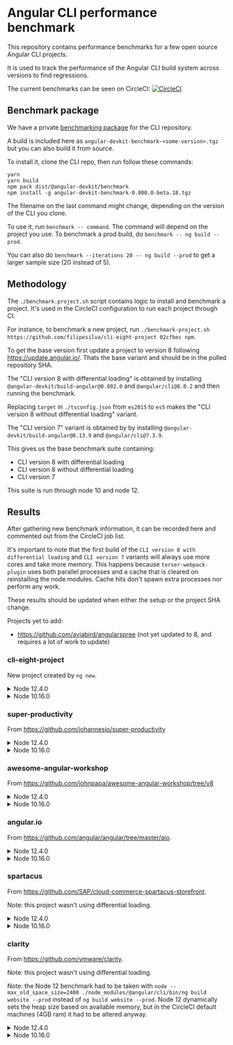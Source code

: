 # Angular CLI performance benchmark

This repository contains performance benchmarks for a few open source Angular CLI projects.

It is used to track the performance of the Angular CLI build system across versions to find regressions.

The current benchmarks can be seen on CircleCI: [![CircleCI](https://circleci.com/gh/filipesilva/angular-cli-perf-benchmark.svg?style=svg)](https://circleci.com/gh/filipesilva/angular-cli-perf-benchmark)


## Benchmark package

We have a private [benchmarking package](https://github.com/angular/angular-cli/tree/master/packages/angular_devkit/benchmark) for the CLI repository. 

A build is included here as `angular-devkit-benchmark-<some-version>.tgz` but you can also build it from source.

To install it, clone the CLI repo, then run follow these commands:
```
yarn
yarn build
npm pack dist/@angular-devkit/benchmark
npm install -g angular-devkit-benchmark-0.800.0-beta.18.tgz
```

The filename on the last command might change, depending on the version of the CLI you clone.

To use it, run `benchmark -- command`. The command will depend on the project you use. To benchmark a prod build, do `benchmark -- ng build --prod`.

You can also do `benchmark --iterations 20 -- ng build --prod` to get a larger sample size (20 instead of 5).


## Methodology

The `./benchmark.project.sh` script contains logic to install and benchmark a project. It's used in the CircleCI configuration to run each project through CI.

For instance, to benchmark a new project, run `./benchmark-project.sh https://github.com/filipesilva/cli-eight-project 02cfbec npm`.

To get the base version first update a project to version 8 following https://update.angular.io/. Thats the base variant and should be in the pulled repository SHA.

The "CLI version 8 with differential loading" is obtained by installing `@angular-devkit/build-angular@0.802.0` and `@angular/cli@8.0.2` and then running the benchmark.

Replacing `target` in `./tsconfig.json` from `es2015` to `es5` makes the "CLI version 8 without differential loading" variant.

The "CLI version 7" variant is obtained by by installing `@angular-devkit/build-angular@0.13.9` and `@angular/cli@7.3.9`.

This gives us the base benchmark suite containing:
- CLI version 8 with differential loading
- CLI version 8 without differential loading
- CLI version 7

This suite is run through node 10 and node 12.


## Results

After gathering new benchmark information, it can be recorded here and commented out from the CircleCI job list. 

It's important to note that the first build of the `CLI version 8 with differential loading` and `CLI version 7` variants will always use more cores and take more memory. 
This happens because `terser-webpack-plugin` uses both parallel processes and a cache that is cleared on reinstalling the node modules. Cache hits don't spawn extra processes nor perform any work.

These results should be updated when either the setup or the project SHA change.

Projects yet to add:
- https://github.com/aviabird/angularspree (not yet updated to 8, and requires a lot of work to update)


### cli-eight-project

New project created by `ng new`.

<details><summary>Node 12.4.0</summary>

- CLI version 8 with differential loading
```
[benchmark] Benchmarking process over 5 iterations, with up to 5 retries.
[benchmark]   ng build --prod (at /home/circleci/project/project)
[benchmark] Process Stats
[benchmark]   Elapsed Time: 21760.00 ms (30060.00, 19530.00, 19730.00, 19830.00, 19650.00)
[benchmark]   Average Process usage: 1.29 process(es) (2.46, 1.00, 1.00, 1.00, 1.00)
[benchmark]   Peak Process usage: 1.80 process(es) (5.00, 1.00, 1.00, 1.00, 1.00)
[benchmark]   Average CPU usage: 182.18 % (195.21, 179.67, 178.58, 178.04, 179.42)
[benchmark]   Peak CPU usage: 414.00 % (520.00, 350.00, 370.00, 480.00, 350.00)
[benchmark]   Average Memory usage: 590.44 MB (744.08, 551.52, 559.77, 531.72, 565.12)
[benchmark]   Peak Memory usage: 1139.92 MB (1191.49, 1154.62, 1196.79, 986.98, 1169.75)
```
- CLI version 8 without differential loading
```
[benchmark] Benchmarking process over 5 iterations, with up to 5 retries.
[benchmark]   ng build --prod (at /home/circleci/project/project)
[benchmark] Process Stats
[benchmark]   Elapsed Time: 13452.00 ms (15040.00, 14830.00, 12730.00, 12330.00, 12330.00)
[benchmark]   Average Process usage: 1.10 process(es) (1.48, 1.00, 1.00, 1.00, 1.00)
[benchmark]   Peak Process usage: 1.60 process(es) (4.00, 1.00, 1.00, 1.00, 1.00)
[benchmark]   Average CPU usage: 178.19 % (193.38, 171.08, 175.63, 175.33, 175.53)
[benchmark]   Peak CPU usage: 444.00 % (420.00, 410.00, 490.00, 430.00, 470.00)
[benchmark]   Average Memory usage: 391.04 MB (461.93, 383.10, 361.04, 376.34, 372.79)
[benchmark]   Peak Memory usage: 946.90 MB (933.73, 947.05, 942.14, 989.29, 922.26)
```
- CLI version 7
```
[benchmark] Benchmarking process over 5 iterations, with up to 5 retries.
[benchmark]   ng build --prod (at /home/circleci/project/project)
[benchmark] Process Stats
[benchmark]   Elapsed Time: 14078.00 ms (20480.00, 14540.00, 12830.00, 11420.00, 11120.00)
[benchmark]   Average Process usage: 1.28 process(es) (2.38, 1.00, 1.00, 1.00, 1.00)
[benchmark]   Peak Process usage: 1.80 process(es) (5.00, 1.00, 1.00, 1.00, 1.00)
[benchmark]   Average CPU usage: 173.17 % (177.22, 164.19, 171.78, 176.55, 176.10)
[benchmark]   Peak CPU usage: 360.00 % (430.00, 320.00, 380.00, 340.00, 330.00)
[benchmark]   Average Memory usage: 392.06 MB (576.98, 348.03, 345.16, 341.52, 348.61)
[benchmark]   Peak Memory usage: 908.22 MB (1063.15, 879.80, 860.92, 871.99, 865.27)
```
</details>

<details><summary>Node 10.16.0</summary>

- CLI version 8 with differential loading
```
[benchmark] Benchmarking process over 5 iterations, with up to 5 retries.
[benchmark]   ng build --prod (at /home/circleci/project/project)
[benchmark] Process Stats
[benchmark]   Elapsed Time: 25530.00 ms (34870.00, 24050.00, 21440.00, 23450.00, 23840.00)
[benchmark]   Average Process usage: 1.29 process(es) (2.47, 1.00, 1.00, 1.00, 1.00)
[benchmark]   Peak Process usage: 1.80 process(es) (5.00, 1.00, 1.00, 1.00, 1.00)
[benchmark]   Average CPU usage: 184.34 % (197.62, 179.17, 181.48, 180.97, 182.43)
[benchmark]   Peak CPU usage: 500.22 % (533.33, 511.11, 500.00, 490.00, 466.67)
[benchmark]   Average Memory usage: 510.76 MB (674.68, 463.29, 472.84, 487.71, 455.30)
[benchmark]   Peak Memory usage: 1030.30 MB (1088.06, 996.43, 1012.20, 1055.23, 999.57)
```
- CLI version 8 without differential loading
```
[benchmark] Benchmarking process over 5 iterations, with up to 5 retries.
[benchmark]   ng build --prod (at /home/circleci/project/project)
[benchmark] Process Stats
[benchmark]   Elapsed Time: 14972.00 ms (16540.00, 14130.00, 14940.00, 14520.00, 14730.00)
[benchmark]   Average Process usage: 1.08 process(es) (1.42, 1.00, 1.00, 1.00, 1.00)
[benchmark]   Peak Process usage: 1.60 process(es) (4.00, 1.00, 1.00, 1.00, 1.00)
[benchmark]   Average CPU usage: 178.34 % (190.38, 175.70, 176.70, 175.02, 173.90)
[benchmark]   Peak CPU usage: 458.00 % (450.00, 430.00, 460.00, 490.00, 460.00)
[benchmark]   Average Memory usage: 368.96 MB (426.35, 353.38, 365.57, 354.46, 345.05)
[benchmark]   Peak Memory usage: 906.37 MB (931.14, 880.00, 937.02, 893.53, 890.17)
```
- CLI version 7
```
[benchmark] Benchmarking process over 5 iterations, with up to 5 retries.
[benchmark]   ng build --prod (at /home/circleci/project/project)
[benchmark] Process Stats
[benchmark]   Elapsed Time: 15852.00 ms (21750.00, 14930.00, 15320.00, 13930.00, 13330.00)
[benchmark]   Average Process usage: 1.25 process(es) (2.25, 1.00, 1.00, 1.00, 1.00)
[benchmark]   Peak Process usage: 1.80 process(es) (5.00, 1.00, 1.00, 1.00, 1.00)
[benchmark]   Average CPU usage: 173.49 % (181.01, 168.80, 169.67, 173.82, 174.14)
[benchmark]   Peak CPU usage: 502.00 % (700.00, 450.00, 470.00, 400.00, 490.00)
[benchmark]   Average Memory usage: 361.75 MB (495.78, 334.88, 327.84, 324.83, 325.43)
[benchmark]   Peak Memory usage: 839.92 MB (909.26, 824.16, 806.54, 821.72, 837.93)
```
</details>


### super-productivity

From https://github.com/johannesjo/super-productivity  

<details><summary>Node 12.4.0</summary>

- CLI version 8 with differential loading
```
[benchmark] Benchmarking process over 5 iterations, with up to 5 retries.
[benchmark]   ng build --prod (at /home/circleci/project/project)
[benchmark] Process Stats
[benchmark]   Elapsed Time: 161212.00 ms (248480.00, 146940.00, 128300.00, 138220.00, 144120.00)
[benchmark]   Average Process usage: 1.33 process(es) (2.65, 1.00, 1.00, 1.00, 1.00)
[benchmark]   Peak Process usage: 1.80 process(es) (5.00, 1.00, 1.00, 1.00, 1.00)
[benchmark]   Average CPU usage: 164.58 % (165.05, 162.88, 165.41, 163.82, 165.75)
[benchmark]   Peak CPU usage: 588.00 % (900.00, 500.00, 500.00, 520.00, 520.00)
[benchmark]   Average Memory usage: 1672.99 MB (2009.92, 1610.42, 1585.67, 1594.23, 1564.71)
[benchmark]   Peak Memory usage: 2444.32 MB (3131.24, 2230.69, 2257.99, 2276.03, 2325.67)
```
- CLI version 8 without differential loading
```
[benchmark] Benchmarking process over 5 iterations, with up to 5 retries.
[benchmark]   ng build --prod (at /home/circleci/project/project)
[benchmark] Process Stats
[benchmark]   Elapsed Time: 69132.00 ms (69420.00, 67120.00, 70110.00, 67710.00, 71300.00)
[benchmark]   Average Process usage: 1.03 process(es) (1.13, 1.00, 1.00, 1.00, 1.00)
[benchmark]   Peak Process usage: 1.60 process(es) (4.00, 1.00, 1.00, 1.00, 1.00)
[benchmark]   Average CPU usage: 163.18 % (166.67, 161.57, 160.68, 163.18, 163.81)
[benchmark]   Peak CPU usage: 517.33 % (520.00, 566.67, 490.00, 510.00, 500.00)
[benchmark]   Average Memory usage: 1339.96 MB (1452.23, 1315.22, 1291.60, 1319.85, 1320.88)
[benchmark]   Peak Memory usage: 2168.81 MB (2289.33, 2126.45, 2101.01, 2155.27, 2172.00)
```
- CLI version 7
```
[benchmark] Benchmarking process over 5 iterations, with up to 5 retries.
[benchmark]   ng build --prod (at /home/circleci/project/project)
[benchmark] Process Stats
[benchmark]   Elapsed Time: 68412.00 ms (112680.00, 58400.00, 57000.00, 57080.00, 56900.00)
[benchmark]   Average Process usage: 1.36 process(es) (2.81, 1.00, 1.00, 1.00, 1.00)
[benchmark]   Peak Process usage: 1.80 process(es) (5.00, 1.00, 1.00, 1.00, 1.00)
[benchmark]   Average CPU usage: 164.33 % (164.97, 164.84, 161.21, 165.18, 165.43)
[benchmark]   Peak CPU usage: 540.00 % (690.00, 500.00, 500.00, 500.00, 510.00)
[benchmark]   Average Memory usage: 1376.38 MB (1865.59, 1240.44, 1252.33, 1251.08, 1272.46)
[benchmark]   Peak Memory usage: 2254.31 MB (2886.81, 2090.15, 1930.78, 2132.14, 2231.68)
```
</details>

<details><summary>Node 10.16.0</summary>

- CLI version 8 with differential loading
```
[benchmark] Benchmarking process over 5 iterations, with up to 5 retries.
[benchmark]   ng build --prod (at /home/circleci/project/project)
[benchmark] Process Stats
[benchmark]   Elapsed Time: 203022.00 ms (320720.00, 185220.00, 170860.00, 155420.00, 182890.00)
[benchmark]   Average Process usage: 1.35 process(es) (2.75, 1.00, 1.00, 1.00, 1.00)
[benchmark]   Peak Process usage: 1.80 process(es) (5.00, 1.00, 1.00, 1.00, 1.00)
[benchmark]   Average CPU usage: 164.51 % (154.16, 163.92, 168.56, 171.13, 164.77)
[benchmark]   Peak CPU usage: 557.11 % (650.00, 555.56, 520.00, 520.00, 540.00)
[benchmark]   Average Memory usage: 1333.09 MB (1709.25, 1234.43, 1236.67, 1225.88, 1259.21)
[benchmark]   Peak Memory usage: 2019.59 MB (2671.33, 1807.51, 1857.44, 1883.19, 1878.46)
```
- CLI version 8 without differential loading
```
[benchmark] Benchmarking process over 5 iterations, with up to 5 retries.
[benchmark]   ng build --prod (at /home/circleci/project/project)
[benchmark] Process Stats
[benchmark]   Elapsed Time: 87418.00 ms (91750.00, 94150.00, 92950.00, 77520.00, 80720.00)
[benchmark]   Average Process usage: 1.03 process(es) (1.13, 1.00, 1.00, 1.00, 1.00)
[benchmark]   Peak Process usage: 1.60 process(es) (4.00, 1.00, 1.00, 1.00, 1.00)
[benchmark]   Average CPU usage: 160.13 % (162.86, 155.83, 158.79, 161.31, 161.87)
[benchmark]   Peak CPU usage: 546.89 % (650.00, 544.44, 520.00, 510.00, 510.00)
[benchmark]   Average Memory usage: 1032.07 MB (1048.05, 1040.10, 1004.07, 999.71, 1068.42)
[benchmark]   Peak Memory usage: 1659.71 MB (1813.00, 1615.65, 1684.55, 1571.28, 1614.09)
```
- CLI version 7
```
[benchmark] Benchmarking process over 5 iterations, with up to 5 retries.
[benchmark]   ng build --prod (at /home/circleci/project/project)
[benchmark] Process Stats
[benchmark]   Elapsed Time: 89746.00 ms (145060.00, 78430.00, 77020.00, 77210.00, 71010.00)
[benchmark]   Average Process usage: 1.36 process(es) (2.81, 1.00, 1.00, 1.00, 1.00)
[benchmark]   Peak Process usage: 1.80 process(es) (5.00, 1.00, 1.00, 1.00, 1.00)
[benchmark]   Average CPU usage: 156.10 % (152.71, 155.33, 157.43, 156.50, 158.52)
[benchmark]   Peak CPU usage: 548.44 % (680.00, 522.22, 520.00, 520.00, 500.00)
[benchmark]   Average Memory usage: 1086.97 MB (1592.65, 963.42, 960.56, 971.31, 946.89)
[benchmark]   Peak Memory usage: 1702.50 MB (2539.70, 1438.24, 1606.59, 1474.61, 1453.35)
```
</details>


### awesome-angular-workshop

From https://github.com/johnpapa/awesome-angular-workshop/tree/v8

<details><summary>Node 12.4.0</summary>

- CLI version 8 with differential loading
```
[benchmark] Benchmarking process over 5 iterations, with up to 5 retries.
[benchmark]   ng build 5-ngrx-end --prod (at /home/circleci/project/project)
[benchmark] Process Stats
[benchmark]   Elapsed Time: 215834.00 ms (264800.00, 215870.00, 213920.00, 198490.00, 186090.00)
[benchmark]   Average Process usage: 1.22 process(es) (2.10, 1.00, 1.00, 1.00, 1.00)
[benchmark]   Peak Process usage: 2.40 process(es) (8.00, 1.00, 1.00, 1.00, 1.00)
[benchmark]   Average CPU usage: 158.76 % (159.77, 156.77, 155.31, 160.48, 161.46)
[benchmark]   Peak CPU usage: 551.11 % (680.00, 500.00, 533.33, 522.22, 520.00)
[benchmark]   Average Memory usage: 1507.06 MB (1607.07, 1455.55, 1510.13, 1454.90, 1507.67)
[benchmark]   Peak Memory usage: 2282.36 MB (2554.88, 2133.67, 2207.41, 2241.69, 2274.16)
```
- CLI version 8 without differential loading
```
[benchmark] Benchmarking process over 5 iterations, with up to 5 retries.
[benchmark]   ng build 5-ngrx-end --prod (at /home/circleci/project/project)
[benchmark] Process Stats
[benchmark]   Elapsed Time: 93062.00 ms (110550.00, 87050.00, 87040.00, 85030.00, 95640.00)
[benchmark]   Average Process usage: 1.23 process(es) (2.16, 1.00, 1.00, 1.00, 1.00)
[benchmark]   Peak Process usage: 2.40 process(es) (8.00, 1.00, 1.00, 1.00, 1.00)
[benchmark]   Average CPU usage: 164.29 % (167.39, 165.45, 165.47, 162.23, 160.90)
[benchmark]   Peak CPU usage: 573.33 % (844.44, 490.00, 510.00, 500.00, 522.22)
[benchmark]   Average Memory usage: 1347.04 MB (1509.71, 1291.66, 1314.27, 1305.49, 1314.10)
[benchmark]   Peak Memory usage: 2160.64 MB (2580.74, 2046.57, 2050.35, 2032.45, 2093.08)
```
- CLI version 7
```
[benchmark] Benchmarking process over 5 iterations, with up to 5 retries.
[benchmark]   ng build 5-ngrx-end --prod (at /home/circleci/project/project)
[benchmark] Process Stats
[benchmark]   Elapsed Time: 53156.00 ms (64120.00, 47490.00, 50290.00, 52090.00, 51790.00)
[benchmark]   Average Process usage: 1.34 process(es) (2.70, 1.00, 1.00, 1.00, 1.00)
[benchmark]   Peak Process usage: 2.40 process(es) (8.00, 1.00, 1.00, 1.00, 1.00)
[benchmark]   Average CPU usage: 169.01 % (174.37, 170.94, 168.18, 164.94, 166.59)
[benchmark]   Peak CPU usage: 554.00 % (860.00, 480.00, 480.00, 480.00, 470.00)
[benchmark]   Average Memory usage: 955.26 MB (1223.15, 904.12, 893.83, 877.39, 877.83)
[benchmark]   Peak Memory usage: 1916.12 MB (2515.05, 1741.12, 1771.47, 1750.21, 1802.74)
```
</details>

<details><summary>Node 10.16.0</summary>

- CLI version 8 with differential loading
```
[benchmark] Benchmarking process over 5 iterations, with up to 5 retries.
[benchmark]   ng build 5-ngrx-end --prod (at /home/circleci/project/project)
[benchmark] Process Stats
[benchmark]   Elapsed Time: 209502.00 ms (236860.00, 196810.00, 200980.00, 197700.00, 215160.00)
[benchmark]   Average Process usage: 1.22 process(es) (2.07, 1.00, 1.00, 1.00, 1.00)
[benchmark]   Peak Process usage: 2.60 process(es) (8.00, 1.00, 1.00, 2.00, 1.00)
[benchmark]   Average CPU usage: 178.04 % (182.99, 176.13, 180.18, 178.46, 172.47)
[benchmark]   Peak CPU usage: 701.11 % (1316.67, 555.56, 544.44, 533.33, 555.56)
[benchmark]   Average Memory usage: 1229.03 MB (1337.53, 1215.50, 1160.91, 1221.64, 1209.58)
[benchmark]   Peak Memory usage: 1823.30 MB (2302.79, 1797.55, 1645.40, 1697.55, 1673.20)
```
- CLI version 8 without differential loading
```
[benchmark] Benchmarking process over 5 iterations, with up to 5 retries.
[benchmark]   ng build 5-ngrx-end --prod (at /home/circleci/project/project)
[benchmark] Process Stats
[benchmark]   Elapsed Time: 114810.00 ms (143480.00, 105190.00, 105660.00, 108410.00, 111310.00)
[benchmark]   Average Process usage: 1.18 process(es) (1.88, 1.00, 1.00, 1.00, 1.00)
[benchmark]   Peak Process usage: 2.40 process(es) (8.00, 1.00, 1.00, 1.00, 1.00)
[benchmark]   Average CPU usage: 172.31 % (170.84, 173.34, 175.02, 172.23, 170.10)
[benchmark]   Peak CPU usage: 622.00 % (910.00, 533.33, 555.56, 555.56, 555.56)
[benchmark]   Average Memory usage: 1090.25 MB (1192.52, 1068.54, 1077.91, 1055.49, 1056.81)
[benchmark]   Peak Memory usage: 1739.53 MB (2171.43, 1671.00, 1599.44, 1590.65, 1665.14)
```
- CLI version 7
```
[benchmark] Benchmarking process over 5 iterations, with up to 5 retries.
[benchmark]   ng build 5-ngrx-end --prod (at /home/circleci/project/project)
[benchmark] Process Stats
[benchmark]   Elapsed Time: 60292.00 ms (75120.00, 56080.00, 59490.00, 53690.00, 57080.00)
[benchmark]   Average Process usage: 1.32 process(es) (2.60, 1.00, 1.00, 1.00, 1.00)
[benchmark]   Peak Process usage: 2.40 process(es) (8.00, 1.00, 1.00, 1.00, 1.00)
[benchmark]   Average CPU usage: 168.80 % (174.17, 166.86, 165.20, 170.58, 167.23)
[benchmark]   Peak CPU usage: 655.56 % (877.78, 640.00, 610.00, 500.00, 650.00)
[benchmark]   Average Memory usage: 762.92 MB (975.47, 711.72, 689.21, 694.61, 743.62)
[benchmark]   Peak Memory usage: 1558.58 MB (2089.78, 1421.06, 1381.95, 1376.15, 1523.96)
```
</details>


### angular.io

From https://github.com/angular/angular/tree/master/aio.

<details><summary>Node 12.4.0</summary>

- CLI version 8 with differential loading
```
[benchmark] Benchmarking process over 5 iterations, with up to 5 retries.
[benchmark]   ng build --configuration=stable (at /home/circleci/project/project/aio)
[benchmark] Process Stats
[benchmark]   Elapsed Time: 67188.00 ms (93540.00, 61410.00, 60610.00, 61700.00, 58680.00)
[benchmark]   Average Process usage: 2.00 process(es) (6.01, 1.00, 1.00, 1.00, 1.00)
[benchmark]   Peak Process usage: 4.00 process(es) (16.00, 1.00, 1.00, 1.00, 1.00)
[benchmark]   Average CPU usage: 170.78 % (192.22, 165.58, 165.72, 164.31, 166.09)
[benchmark]   Peak CPU usage: 576.00 % (920.00, 490.00, 510.00, 480.00, 480.00)
[benchmark]   Average Memory usage: 1013.02 MB (1329.66, 920.73, 955.32, 899.21, 960.18)
[benchmark]   Peak Memory usage: 1814.88 MB (2898.75, 1484.76, 1605.84, 1493.54, 1591.52)
```
- CLI version 8 without differential loading
```
[benchmark] Benchmarking process over 5 iterations, with up to 5 retries.
[benchmark]   ng build --configuration=stable (at /home/circleci/project/project/aio)
[benchmark] Process Stats
[benchmark]   Elapsed Time: 37668.00 ms (46180.00, 33160.00, 31960.00, 37570.00, 39470.00)
[benchmark]   Average Process usage: 1.53 process(es) (3.64, 1.00, 1.00, 1.00, 1.00)
[benchmark]   Peak Process usage: 2.60 process(es) (9.00, 1.00, 1.00, 1.00, 1.00)
[benchmark]   Average CPU usage: 172.69 % (190.33, 169.14, 169.38, 167.91, 166.68)
[benchmark]   Peak CPU usage: 542.00 % (800.00, 470.00, 500.00, 460.00, 480.00)
[benchmark]   Average Memory usage: 744.41 MB (921.50, 699.36, 685.00, 701.79, 714.41)
[benchmark]   Peak Memory usage: 1551.55 MB (1892.86, 1464.95, 1462.58, 1457.82, 1479.54)
```
- CLI version 7
```
[benchmark] Benchmarking process over 5 iterations, with up to 5 retries.
[benchmark]   ng build --configuration=stable (at /home/circleci/project/project/aio)
[benchmark] Process Stats
[benchmark]   Elapsed Time: 30662.00 ms (41600.00, 26050.00, 27450.00, 30360.00, 27850.00)
[benchmark]   Average Process usage: 1.93 process(es) (5.65, 1.00, 1.00, 1.00, 1.00)
[benchmark]   Peak Process usage: 3.60 process(es) (14.00, 1.00, 1.00, 1.00, 1.00)
[benchmark]   Average CPU usage: 165.27 % (172.08, 164.32, 164.24, 162.00, 163.69)
[benchmark]   Peak CPU usage: 463.11 % (470.00, 470.00, 455.56, 480.00, 440.00)
[benchmark]   Average Memory usage: 749.66 MB (1134.57, 668.51, 635.41, 674.54, 635.26)
[benchmark]   Peak Memory usage: 1559.87 MB (2243.94, 1388.45, 1331.79, 1472.00, 1363.19)
```
</details>

<details><summary>Node 10.16.0</summary>

- CLI version 8 with differential loading
```
[benchmark] Benchmarking process over 5 iterations, with up to 5 retries.
[benchmark]   ng build --configuration=stable (at /home/circleci/project/project/aio)
[benchmark] Process Stats
[benchmark]   Elapsed Time: 75902.00 ms (98400.00, 67710.00, 74540.00, 75450.00, 63410.00)
[benchmark]   Average Process usage: 2.07 process(es) (6.34, 1.00, 1.00, 1.00, 1.00)
[benchmark]   Peak Process usage: 4.00 process(es) (16.00, 1.00, 1.00, 1.00, 1.00)
[benchmark]   Average CPU usage: 174.35 % (195.46, 171.01, 166.88, 166.48, 171.93)
[benchmark]   Peak CPU usage: 598.00 % (960.00, 510.00, 520.00, 490.00, 510.00)
[benchmark]   Average Memory usage: 879.77 MB (1232.57, 789.49, 808.39, 782.46, 785.94)
[benchmark]   Peak Memory usage: 1646.09 MB (2323.54, 1490.85, 1535.31, 1403.29, 1477.43)
```
- CLI version 8 without differential loading
```
[benchmark] Benchmarking process over 5 iterations, with up to 5 retries.
[benchmark]   ng build --configuration=stable (at /home/circleci/project/project/aio)
[benchmark] Process Stats
[benchmark]   Elapsed Time: 41084.00 ms (48170.00, 35040.00, 40270.00, 40970.00, 40970.00)
[benchmark]   Average Process usage: 1.49 process(es) (3.45, 1.00, 1.00, 1.00, 1.00)
[benchmark]   Peak Process usage: 2.60 process(es) (9.00, 1.00, 1.00, 1.00, 1.00)
[benchmark]   Average CPU usage: 173.33 % (188.38, 173.52, 167.99, 167.72, 169.03)
[benchmark]   Peak CPU usage: 571.56 % (866.67, 490.00, 511.11, 500.00, 490.00)
[benchmark]   Average Memory usage: 676.58 MB (925.45, 626.83, 620.72, 615.95, 593.96)
[benchmark]   Peak Memory usage: 1343.91 MB (1899.36, 1329.31, 1157.89, 1238.77, 1094.24)
```
- CLI version 7
```
[benchmark] Benchmarking process over 5 iterations, with up to 5 retries.
[benchmark]   ng build --configuration=stable (at /home/circleci/project/project/aio)
[benchmark] Process Stats
[benchmark]   Elapsed Time: 37114.00 ms (45870.00, 33450.00, 32450.00, 37350.00, 36450.00)
[benchmark]   Average Process usage: 1.91 process(es) (5.56, 1.00, 1.00, 1.00, 1.00)
[benchmark]   Peak Process usage: 3.60 process(es) (14.00, 1.00, 1.00, 1.00, 1.00)
[benchmark]   Average CPU usage: 165.12 % (174.49, 163.10, 164.54, 161.02, 162.47)
[benchmark]   Peak CPU usage: 528.00 % (690.00, 510.00, 470.00, 500.00, 470.00)
[benchmark]   Average Memory usage: 634.71 MB (993.48, 538.10, 555.92, 533.22, 552.81)
[benchmark]   Peak Memory usage: 1348.80 MB (2114.51, 1143.82, 1155.35, 1153.84, 1176.48)
```
</details>


### spartacus

From https://github.com/SAP/cloud-commerce-spartacus-storefront.

Note: this project wasn't using differential loading.

<details><summary>Node 12.4.0</summary>

- CLI version 8 without differential loading
```
[benchmark] Benchmarking process over 5 iterations, with up to 5 retries.
[benchmark]   ng build storefrontapp --prod (at /home/circleci/project/project)
[benchmark] Process Stats
[benchmark]   Elapsed Time: 111456.00 ms (154650.00, 109050.00, 100750.00, 96180.00, 96650.00)
[benchmark]   Average Process usage: 1.29 process(es) (2.44, 1.00, 1.00, 1.00, 1.00)
[benchmark]   Peak Process usage: 1.80 process(es) (5.00, 1.00, 1.00, 1.00, 1.00)
[benchmark]   Average CPU usage: 153.09 % (162.59, 147.32, 150.57, 153.36, 151.63)
[benchmark]   Peak CPU usage: 552.89 % (677.78, 522.22, 490.00, 544.44, 530.00)
[benchmark]   Average Memory usage: 1233.30 MB (1405.09, 1153.82, 1180.65, 1163.84, 1263.11)
[benchmark]   Peak Memory usage: 2083.64 MB (2326.98, 1727.42, 2167.06, 2136.04, 2060.71)
```
- CLI version 7
```
[benchmark] Benchmarking process over 5 iterations, with up to 5 retries.
[benchmark]   ng build storefrontapp --prod (at /home/circleci/project/project)
[benchmark] Process Stats
[benchmark]   Elapsed Time: 58398.00 ms (76450.00, 54400.00, 53380.00, 54280.00, 53480.00)
[benchmark]   Average Process usage: 1.27 process(es) (2.35, 1.00, 1.00, 1.00, 1.00)
[benchmark]   Peak Process usage: 1.80 process(es) (5.00, 1.00, 1.00, 1.00, 1.00)
[benchmark]   Average CPU usage: 156.36 % (161.60, 154.01, 154.73, 154.99, 156.47)
[benchmark]   Peak CPU usage: 515.13 % (518.18, 536.36, 500.00, 511.11, 510.00)
[benchmark]   Average Memory usage: 961.34 MB (1191.46, 940.76, 885.88, 902.55, 886.03)
[benchmark]   Peak Memory usage: 1657.43 MB (2011.95, 1645.44, 1520.72, 1592.91, 1516.15)
```
</details>

<details><summary>Node 10.16.0</summary>

- CLI version 8 without differential loading
```
[benchmark] Benchmarking process over 5 iterations, with up to 5 retries.
[benchmark]   ng build storefrontapp --prod (at /home/circleci/project/project)
[benchmark] Process Stats
[benchmark]   Elapsed Time: 111002.00 ms (170850.00, 106970.00, 86510.00, 106370.00, 84310.00)
[benchmark]   Average Process usage: 1.29 process(es) (2.44, 1.00, 1.00, 1.00, 1.00)
[benchmark]   Peak Process usage: 1.80 process(es) (5.00, 1.00, 1.00, 1.00, 1.00)
[benchmark]   Average CPU usage: 155.95 % (153.03, 152.18, 162.64, 150.85, 161.07)
[benchmark]   Peak CPU usage: 536.22 % (640.00, 510.00, 520.00, 511.11, 500.00)
[benchmark]   Average Memory usage: 1013.15 MB (1275.80, 924.72, 957.92, 983.69, 923.61)
[benchmark]   Peak Memory usage: 1855.15 MB (2291.60, 1706.21, 1791.59, 1724.58, 1761.78)
```
- CLI version 7
```
[benchmark] Benchmarking process over 5 iterations, with up to 5 retries.
[benchmark]   ng build storefrontapp --prod (at /home/circleci/project/project)
[benchmark] Process Stats
[benchmark]   Elapsed Time: 52760.00 ms (68310.00, 46380.00, 49680.00, 50970.00, 48460.00)
[benchmark]   Average Process usage: 1.25 process(es) (2.25, 1.00, 1.00, 1.00, 1.00)
[benchmark]   Peak Process usage: 1.80 process(es) (5.00, 1.00, 1.00, 1.00, 1.00)
[benchmark]   Average CPU usage: 158.57 % (160.29, 159.66, 157.86, 156.07, 158.99)
[benchmark]   Peak CPU usage: 508.00 % (500.00, 510.00, 520.00, 510.00, 500.00)
[benchmark]   Average Memory usage: 728.57 MB (989.48, 665.76, 663.48, 665.37, 658.76)
[benchmark]   Peak Memory usage: 1331.97 MB (1835.56, 1179.63, 1197.85, 1219.21, 1227.60)
```
</details>


### clarity

From https://github.com/vmware/clarity.

Note: this project wasn't using differential loading.

Note: the Node 12 benchmark had to be taken with `node --max_old_space_size=2400 ./node_modules/@angular/cli/bin/ng build website --prod` instead of `ng build website --prod`. Node 12 dynamically sets the heap size based on available memory, but in the CircleCI default machines (4GB ram) it had to be altered anyway.

<details><summary>Node 12.4.0</summary>

- CLI version 8 without differential loading
```
[benchmark] Benchmarking process over 5 iterations, with up to 5 retries.
[benchmark]   node --max_old_space_size=2400 ./node_modules/@angular/cli/bin/ng build website --prod (at /home/circleci/project/project)
[benchmark] Process Stats
[benchmark]   Elapsed Time: 139718.00 ms (171930.00, 145820.00, 122880.00, 141100.00, 116860.00)
[benchmark]   Average Process usage: 1.50 process(es) (3.47, 1.01, 1.01, 1.01, 1.00)
[benchmark]   Peak Process usage: 9.20 process(es) (36.00, 3.00, 3.00, 3.00, 1.00)
[benchmark]   Average CPU usage: 166.41 % (220.42, 148.94, 152.70, 150.35, 159.62)
[benchmark]   Peak CPU usage: 1292.89 % (4000.00, 730.00, 544.44, 690.00, 500.00)
[benchmark]   Average Memory usage: 2083.23 MB (2201.80, 2063.78, 2044.78, 2047.99, 2057.80)
[benchmark]   Peak Memory usage: 3275.27 MB (5001.22, 2831.63, 2856.07, 2848.83, 2838.58)
```
- CLI version 7
```
[benchmark] Benchmarking process over 5 iterations, with up to 5 retries.
[benchmark]   node --max_old_space_size=2400 ./node_modules/@angular/cli/bin/ng build website --prod (at /home/circleci/project/project)
[benchmark] Process Stats
[benchmark]   Elapsed Time: 147158.00 ms (201190.00, 139490.00, 135690.00, 133010.00, 126410.00)
[benchmark]   Average Process usage: 1.18 process(es) (1.90, 1.01, 1.00, 1.00, 1.00)
[benchmark]   Peak Process usage: 8.40 process(es) (36.00, 3.00, 1.00, 1.00, 1.00)
[benchmark]   Average CPU usage: 156.38 % (170.09, 151.25, 151.50, 156.67, 152.41)
[benchmark]   Peak CPU usage: 954.00 % (2500.00, 740.00, 520.00, 510.00, 500.00)
[benchmark]   Average Memory usage: 1981.30 MB (2041.02, 1945.87, 2002.34, 1947.21, 1970.06)
[benchmark]   Peak Memory usage: 3450.42 MB (6018.51, 2851.30, 2806.87, 2773.70, 2801.71)
```
</details>

<details><summary>Node 10.16.0</summary>

- CLI version 8 without differential loading
```
[benchmark] Benchmarking process over 5 iterations, with up to 5 retries.
[benchmark]   ng build website --prod (at /home/circleci/project/project)
[benchmark] Process Stats
[benchmark]   Elapsed Time: 125102.00 ms (150050.00, 111270.00, 109290.00, 141540.00, 113360.00)
[benchmark]   Average Process usage: 1.46 process(es) (3.26, 1.01, 1.01, 1.00, 1.01)
[benchmark]   Peak Process usage: 9.60 process(es) (36.00, 3.00, 3.00, 3.00, 3.00)
[benchmark]   Average CPU usage: 156.88 % (199.14, 145.67, 149.47, 142.19, 147.91)
[benchmark]   Peak CPU usage: 1602.67 % (5300.00, 520.00, 733.33, 690.00, 770.00)
[benchmark]   Average Memory usage: 1219.03 MB (1350.21, 1176.10, 1192.34, 1195.58, 1180.93)
[benchmark]   Peak Memory usage: 2409.03 MB (4979.44, 1758.02, 1774.31, 1780.02, 1753.37)
```
- CLI version 7
```
[benchmark] Benchmarking process over 5 iterations, with up to 5 retries.
[benchmark]   ng build website --prod (at /home/circleci/project/project)
[benchmark] Process Stats
[benchmark]   Elapsed Time: 122160.00 ms (120890.00, 113270.00, 161590.00, 112800.00, 102250.00)
[benchmark]   Average Process usage: 1.53 process(es) (3.67, 1.01, 1.00, 1.00, 1.00)
[benchmark]   Peak Process usage: 8.40 process(es) (36.00, 3.00, 1.00, 1.00, 1.00)
[benchmark]   Average CPU usage: 156.52 % (221.59, 144.47, 132.13, 140.85, 143.58)
[benchmark]   Peak CPU usage: 1218.22 % (3700.00, 780.00, 544.44, 533.33, 533.33)
[benchmark]   Average Memory usage: 1198.62 MB (1405.18, 1134.82, 1208.82, 1088.15, 1156.14)
[benchmark]   Peak Memory usage: 2335.99 MB (4962.54, 1781.51, 1672.10, 1604.10, 1659.72)
```
</details>
